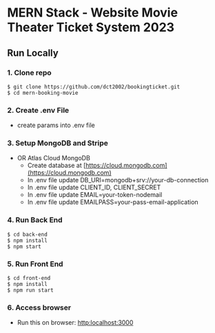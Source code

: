 # MERN Stack - Website Movie Theater Ticket System 2023

## Run Locally

### 1. Clone repo

```
$ git clone https://github.com/dct2002/bookingticket.git
$ cd mern-booking-movie
```

### 2. Create .env File

- create params into .env file

### 3. Setup MongoDB and Stripe

- OR Atlas Cloud MongoDB
  - Create database at [https://cloud.mongodb.com](https://cloud.mongodb.com)
  - In .env file update DB_URI=mongodb+srv://your-db-connection
  - In .env file update CLIENT_ID, CLIENT_SECRET
  - In .env file update EMAIL=your-token-nodemail
  - In .env file update EMAILPASS=your-pass-email-application

### 4. Run Back End

```
$ cd back-end
$ npm install
$ npm start
```

### 5. Run Front End

```
$ cd front-end
$ npm install
$ npm run start
```

### 6. Access browser

- Run this on browser: [http:localhost:3000](http://localhost:3000)
